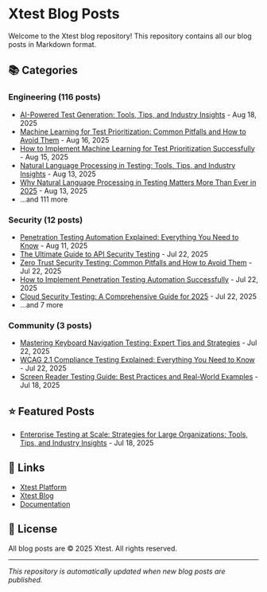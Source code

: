 # Xtest Blog Posts

Welcome to the Xtest blog repository! This repository contains all our blog posts in Markdown format.

## 📚 Categories

### Engineering (116 posts)

- [AI-Powered Test Generation: Tools, Tips, and Industry Insights](posts/2025/2025-08-18-ai-powered-test-generation-tools-tips-and-industry-insights.md) - Aug 18, 2025
- [Machine Learning for Test Prioritization: Common Pitfalls and How to Avoid Them](posts/2025/2025-08-16-machine-learning-for-test-prioritization-common-pitfalls-and-how-to-avoid-them.md) - Aug 16, 2025
- [How to Implement Machine Learning for Test Prioritization Successfully](posts/2025/2025-08-15-how-to-implement-machine-learning-for-test-prioritization-successfully.md) - Aug 15, 2025
- [Natural Language Processing in Testing: Tools, Tips, and Industry Insights](posts/2025/2025-08-13-natural-language-processing-in-testing-tools-tips-and-industry-insights.md) - Aug 13, 2025
- [Why Natural Language Processing in Testing Matters More Than Ever in 2025](posts/2025/2025-08-13-why-natural-language-processing-in-testing-matters-more-than-ever-in-2025.md) - Aug 13, 2025
- ...and 111 more

### Security (12 posts)

- [Penetration Testing Automation Explained: Everything You Need to Know](posts/2025/2025-08-11-penetration-testing-automation-explained-everything-you-need-to-know.md) - Aug 11, 2025
- [The Ultimate Guide to API Security Testing](posts/2025/2025-07-22-the-ultimate-guide-to-api-security-testing.md) - Jul 22, 2025
- [Zero Trust Security Testing: Common Pitfalls and How to Avoid Them](posts/2025/2025-07-22-zero-trust-security-testing-common-pitfalls-and-how-to-avoid-them.md) - Jul 22, 2025
- [How to Implement Penetration Testing Automation Successfully](posts/2025/2025-07-22-how-to-implement-penetration-testing-automation-successfully.md) - Jul 22, 2025
- [Cloud Security Testing: A Comprehensive Guide for 2025](posts/2025/2025-07-22-cloud-security-testing-a-comprehensive-guide-for-2025.md) - Jul 22, 2025
- ...and 7 more

### Community (3 posts)

- [Mastering Keyboard Navigation Testing: Expert Tips and Strategies](posts/2025/2025-07-22-mastering-keyboard-navigation-testing-expert-tips-and-strategies.md) - Jul 22, 2025
- [WCAG 2.1 Compliance Testing Explained: Everything You Need to Know](posts/2025/2025-07-22-wcag-21-compliance-testing-explained-everything-you-need-to-know.md) - Jul 22, 2025
- [Screen Reader Testing Guide: Best Practices and Real-World Examples](posts/2025/2025-07-18-screen-reader-testing-guide-best-practices-and-real-world-examples.md) - Jul 18, 2025

## ⭐ Featured Posts

- [Enterprise Testing at Scale: Strategies for Large Organizations: Tools, Tips, and Industry Insights](posts/2025/2025-07-18-enterprise-testing-at-scale-strategies-for-large-organizations-tools-tips-and-industry-insights.md) - Jul 18, 2025

## 🔗 Links

- [Xtest Platform](https://xtest.io)
- [Xtest Blog](https://xtest.io/blog)
- [Documentation](https://xtest.io/docs)

## 📝 License

All blog posts are © 2025 Xtest. All rights reserved.

---

*This repository is automatically updated when new blog posts are published.*

